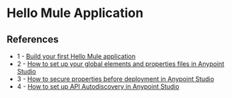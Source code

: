 # Hello Mule Application

## References

* 1 - [Build your first Hello Mule application](https://developer.mulesoft.com/tutorials-and-howtos/getting-started/hello-mule/)
* 2 - [How to set up your global elements and properties files in Anypoint Studio](https://developer.mulesoft.com/tutorials-and-howtos/getting-started/global-elements-properties-files/)
* 3 - [How to secure properties before deployment in Anypoint Studio](https://developer.mulesoft.com/tutorials-and-howtos/getting-started/how-to-secure-properties-before-deployment/)
* 4 - [How to set up API Autodiscovery in Anypoint Studio](https://developer.mulesoft.com/tutorials-and-howtos/getting-started/how-to-setup-api-autodiscovery-anypoint-studio/)